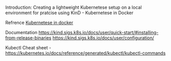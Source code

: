 Introduction:
    Creating a lightweight Kubernetese setup on a local environment for pratcise using KinD - Kubernetese in Docker

Refrence
    [Kubernetese in docker](https://www.youtube.com/watch?v=Pnr90DrKhFc)

Documentation
    https://kind.sigs.k8s.io/docs/user/quick-start/#installing-from-release-binaries
    https://kind.sigs.k8s.io/docs/user/configuration/    

Kubectl
    Cheat sheet - https://kubernetes.io/docs/reference/generated/kubectl/kubectl-commands
